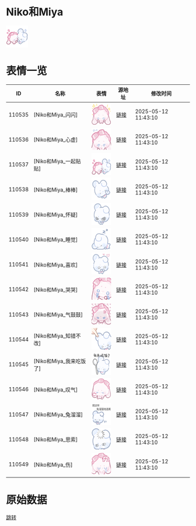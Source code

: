 # Niko和Miya

<img src="./cover.png" height="60" alt="cover" />

# 表情一览

|ID|名称|表情|源地址|修改时间|
|----|----|----|----|----|
|110535|[Niko和Miya_闪闪]|<img src="./pic/110535_%5BNiko和Miya_闪闪%5D.png" height="60" alt="闪闪"/>|[链接](https://i0.hdslb.com/bfs/garb/55bfbef78f883735cabe300d16516c13a059aebd.png)|2025-05-12 11:43:10|
|110536|[Niko和Miya_心虚]|<img src="./pic/110536_%5BNiko和Miya_心虚%5D.png" height="60" alt="心虚"/>|[链接](https://i0.hdslb.com/bfs/garb/6df37d4d8fb10c78944ecbe1f4a93f134504d2fc.png)|2025-05-12 11:43:10|
|110537|[Niko和Miya_一起贴贴]|<img src="./pic/110537_%5BNiko和Miya_一起贴贴%5D.png" height="60" alt="一起贴贴"/>|[链接](https://i0.hdslb.com/bfs/garb/b5e58ac1cf8c2ac48cef3ffbcbf8b5dcf58f83b0.png)|2025-05-12 11:43:10|
|110538|[Niko和Miya_棒棒]|<img src="./pic/110538_%5BNiko和Miya_棒棒%5D.png" height="60" alt="棒棒"/>|[链接](https://i0.hdslb.com/bfs/garb/625497d151b6dda6689a68474722b73b260f8558.png)|2025-05-12 11:43:10|
|110539|[Niko和Miya_怀疑]|<img src="./pic/110539_%5BNiko和Miya_怀疑%5D.png" height="60" alt="怀疑"/>|[链接](https://i0.hdslb.com/bfs/garb/b18fb59b2aac689c3eaddc0c0b09f53f24955b3b.png)|2025-05-12 11:43:10|
|110540|[Niko和Miya_睡觉]|<img src="./pic/110540_%5BNiko和Miya_睡觉%5D.png" height="60" alt="睡觉"/>|[链接](https://i0.hdslb.com/bfs/garb/3826db005d10a4563d6ea5b8270cfc57f9032122.png)|2025-05-12 11:43:10|
|110541|[Niko和Miya_喜欢]|<img src="./pic/110541_%5BNiko和Miya_喜欢%5D.png" height="60" alt="喜欢"/>|[链接](https://i0.hdslb.com/bfs/garb/8fe58f487c5121233f617ee0fde1435010ed620b.png)|2025-05-12 11:43:10|
|110542|[Niko和Miya_哭哭]|<img src="./pic/110542_%5BNiko和Miya_哭哭%5D.png" height="60" alt="哭哭"/>|[链接](https://i0.hdslb.com/bfs/garb/9f6e686235390f43a8979d609e2327fea1bc26af.png)|2025-05-12 11:43:10|
|110543|[Niko和Miya_气鼓鼓]|<img src="./pic/110543_%5BNiko和Miya_气鼓鼓%5D.png" height="60" alt="气鼓鼓"/>|[链接](https://i0.hdslb.com/bfs/garb/819cf19bb10f46dc7ea2c2e21329f85a00c9dca8.png)|2025-05-12 11:43:10|
|110544|[Niko和Miya_知错不改]|<img src="./pic/110544_%5BNiko和Miya_知错不改%5D.png" height="60" alt="知错不改"/>|[链接](https://i0.hdslb.com/bfs/garb/31b19fe67875fa12aed9697f400e9ae7f8c0f7b0.png)|2025-05-12 11:43:10|
|110545|[Niko和Miya_我来吃饭了]|<img src="./pic/110545_%5BNiko和Miya_我来吃饭了%5D.png" height="60" alt="我来吃饭了"/>|[链接](https://i0.hdslb.com/bfs/garb/c686db4a2d980b19c9eb7436daeeb914b17a8748.png)|2025-05-12 11:43:10|
|110546|[Niko和Miya_叹气]|<img src="./pic/110546_%5BNiko和Miya_叹气%5D.png" height="60" alt="叹气"/>|[链接](https://i0.hdslb.com/bfs/garb/1e6e788cb753cc85594563bce9fd289a044fe417.png)|2025-05-12 11:43:10|
|110547|[Niko和Miya_兔溜溜]|<img src="./pic/110547_%5BNiko和Miya_兔溜溜%5D.png" height="60" alt="兔溜溜"/>|[链接](https://i0.hdslb.com/bfs/garb/4d03f8b7c25e62e8142b101bf131b30122d57667.png)|2025-05-12 11:43:10|
|110548|[Niko和Miya_思索]|<img src="./pic/110548_%5BNiko和Miya_思索%5D.png" height="60" alt="思索"/>|[链接](https://i0.hdslb.com/bfs/garb/b1ce4007e702fb6c15cb03698493ba2602a3a715.png)|2025-05-12 11:43:10|
|110549|[Niko和Miya_伤]|<img src="./pic/110549_%5BNiko和Miya_伤%5D.png" height="60" alt="伤"/>|[链接](https://i0.hdslb.com/bfs/garb/96eb869d00cf9f1da597ca27ef422d5c7319cc8f.png)|2025-05-12 11:43:10|

# 原始数据

[跳转](./raw.json)

